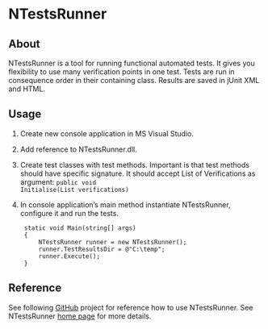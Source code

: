 # NTestsRunner
## About
NTestsRunner is a tool for running functional automated tests. It gives you flexibility to use many verification points in one test. Tests are run in consequence order in their containing class. Results are saved in jUnit XML and HTML.

## Usage
1. Create new console application in MS Visual Studio.
2. Add reference to NTestsRunner.dll.
3. Create test classes with test methods. Important is that test methods should have specific signature. It should accept List of Verifications as argument: <code>public void Initialise(List<Verification> verifications)</code>
4. In console application’s main method instantiate NTestsRunner, configure it and run the tests.

    	static void Main(string[] args)
    	{
    		NTestsRunner runner = new NTestsRunner();
    		runner.TestResultsDir = @"C:\temp";
    		runner.Execute();
    	}
    
## Reference
See following <a target="_blank" href="https://github.com/llatinov/SampleAppPlus">GitHub</a> project for reference how to use NTestsRunner. See NTestsRunner <a target="_blank" href="http://automationrhapsody.com/ntestsrunner/">home page</a> for more details.
